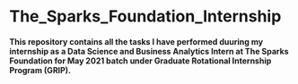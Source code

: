 # The_Sparks_Foundation_Internship

#### This repository contains all the tasks I have performed duuring my internship as a Data Science and Business Analytics Intern at The Sparks Foundation for May 2021 batch under Graduate Rotational Internship Program (GRIP).
